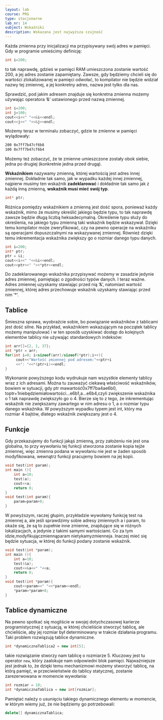 ```yaml
---
layout: lab
course: PRG
type: stacjonarne
lab_nr: 14
subject: Wskaźniki
description: Wskazana jest najwyższa czujność
---
```


Każda zmienna przy inicjalizacji ma przypisywany swój adres w pamięci. Gdy w programie umieścimy definicję:

```c++
int i=200;
```

to tak naprawdę, gdzieś w pamięci RAM umieszczona zostanie wartość 200, a jej adres zostanie zapamiętany. Zawsze, gdy będziemy chcieli się do wartości zlokalizowanej w pamięci odwołać, to kompilator nie będzie widział nazwy tej zmiennej, a jej konkretny adres, nazwa jest tylko dla nas.

Sprawdzić, pod jakim adresem znajduje się konkretna zmienna możemy używając operatora ‘&’ ustawionego przed nazwą zmiennej.

```c++
int i=200;
int j=100;
cout<<i<<" "<<&i<<endl;
cout<<j<<" "<<&j<<endl;
```

Możemy teraz w terminalu zobaczyć, gdzie te zmienne w pamięci wylądowały:

```nasm
200 0x7ff7b47cf6b8
100 0x7ff7b47cf6b4
```

Możemy też zobaczyć, że te zmienne umieszczone zostały obok siebie, jedna po drugiej (konkretnie jedna przed drugą).

**Wskaźnikiem** nazywamy zmienną, której wartością jest adres innej zmiennej. Dokładnie tak samo, jak w wypadku każdej innej zmiennej, najpierw musimy ten wskaźnik **zadeklarować** i dokładnie tak samo jak z każdą inną zmienną, **wskaźnik musi mieć swój typ**.

```c++
int* ptr;
```

Różnica pomiędzy wskaźnikiem a zmienną jest dość spora, ponieważ każdy wskaźnik, mimo że musimy określić jakiego będzie typu, to tak naprawdę zawsze będzie długą liczbą heksadecymalną. Określenie typu służy do określenia, na jakiego typu zmienną taki wskaźnik będzie wskazywał. Dzięki temu kompilator może zweryfikować, czy na pewno operacje na wskaźniku są operacjami dopuszczalnymi na wskazywanej zmiennej. Również dzięki temu inkrementacja wskaźnika zwiększy go o rozmiar danego typu danych.

```c++
int i=200;
int* ptr;
ptr = &i;
cout<<i<<" "<<&i<<endl;
cout<<ptr<<" "<<*ptr<<endl;
```

Do zadeklarowanego wskaźnika przypisywać możemy w zasadzie jedynie adres zmiennej, pamiętając o zgodności typów danych. I teraz ważne. Adres zmiennej uzyskamy stawiając przed nią ‘&’, natomiast wartość zmiennej, której adres przechowuje wskaźnik uzyskamy stawiając przed nim ‘*’.

## Tablice

Śmieszna sprawa, wyobraźcie sobie, bo powiązanie wskaźników z tablicami jest dość silne. Na przykład, wskaźnikiem wskazującym na początek tablicy możemy manipulować i w ten sposób uzyskiwać dostęp do kolejnych elementów tablicy nie używając standardowych indeksów:

```c++
int arr[]={2, 1, 37};
int *ptr = arr;
for(int i=0; i<sizeof(arr)/sizeof(*ptr);i++){
     cout<<"Wartość zmiennej pod adresem:"<<ptr+i
     <<": "<<*(ptr+i)<<endl;
}
```

Wykonanie powyższego kodu wydrukuje nam wszystkie elementy tablicy wraz z ich adresami. Można tu zauważyć ciekawą właściwość wskaźników, bowiem w sytuacji, gdy ptr mawartość0x7ff7ba4ae6b0, toptr+1niebędziemiałowartości...e6b1,a...e6b4,czyli zwiększenie wskaźnika o 1 tak naprawdę zwiększyło go o 4. Bierze się to z tego, że inkrementując wskaźnik nie zwiększamy zawartego w nim adresu o 1, a o rozmiar typu danego wskaźnika. W powyższym wypadku typem jest int, który ma rozmiar 4 bajtów, dlatego wskaźnik zwiększany jest o 4.

## Funkcje

Gdy przekazujemy do funkcji jakąś zmienną, przy założeniu nie jest ona globalna, to przy wywołaniu tej funkcji stworzona zostanie kopia tejże zmiennej, więc zmienna podana w wywołaniu nie jest w żaden sposób modyfikowana, wewnątrz funkcji pracujemy bowiem na jej kopii.

```c++
void test(int param);
int main (){
    int a=10;
    test(a);
    cout<<a;
    return 0;
}
void test(int param){
    param=param+8;
}
```

W powyższym, raczej głupim, przykładzie wywołamy funkcję test na zmiennej a, ale jeśli sprawdzimy sobie adresy zmiennych a i param, to okaże się, że są to zupełnie inne zmienne,
znajdujące się w różnych lokalizacjach, a jedynie z takimi samymi wartościami. Co za tym idzie,modyfikujączmiennąparam nietykamyzmienneja.
Inaczej mieć się będzie sytuacja, w której do funkcji podany zostanie wskaźnik.

```c++
void test(int *param);
int main (){
    int a=10;
    test(&a);
    cout<<&a<<" "<<a;
    return 0;
}
void test(int *param){
    cout<<param<<" "<<*param<<endl;
    *param=*param+8;
}
```

## Tablice dynamiczne

Na pewno spotkać się mogliście w swojej dotychczasowej karierze programistycznej z sytuacją, w której chcieliście stworzyć tablicę, ale chcieliście, aby jej rozmiar był determinowany w trakcie działania programu. Taki problem rozwiązują tablice dynamiczne.

```c++
int *dynamicznaTablica2 = new int[5];
```

takie rozwiązanie stworzy nam tablicę o rozmiarze 5. Kluczowy jest tu operator ```new```, który zaalokuje nam odpowiedni blok pamięci. Najważniejsze jest jednak to, że dzięki temu mechanizmowi możemy stworzyć tablicę, na którą pamięć, w przeciwieństwie do tablicy statycznej, zostanie zarezerwowana w momencie wywołania:

```c++
int rozmiar = 10;
int *dynamicznaTablica = new int[rozmiar];
```

 Pamiętać należy o usunięciu takiego dynamicznego elementu w momencie, w którym wiemy już, że nie będziemy go potrzebowali:

```c++
delete[] dynamicznaTablica;
```
